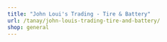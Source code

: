 ```yaml
---
title: "John Loui's Trading - Tire & Battery"
url: /tanay/john-louis-trading-tire-and-battery/
shop: general
---
```

